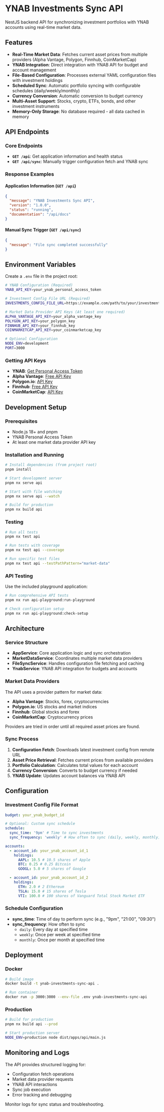 # YNAB Investments Sync API

NestJS backend API for synchronizing investment portfolios with YNAB accounts using real-time market data.

## Features

- **Real-Time Market Data**: Fetches current asset prices from multiple providers (Alpha Vantage, Polygon, Finnhub, CoinMarketCap)
- **YNAB Integration**: Direct integration with YNAB API for budget and account management
- **File-Based Configuration**: Processes external YAML configuration files with investment holdings
- **Scheduled Sync**: Automatic portfolio syncing with configurable schedules (daily/weekly/monthly)
- **Currency Conversion**: Automatic conversion to budget currency
- **Multi-Asset Support**: Stocks, crypto, ETFs, bonds, and other investment instruments
- **Memory-Only Storage**: No database required - all data cached in memory

## API Endpoints

### Core Endpoints

- **`GET /api`**: Get application information and health status
- **`GET /api/sync`**: Manually trigger configuration fetch and YNAB sync

### Response Examples

#### Application Information (`GET /api`)

```json
{
  "message": "YNAB Investments Sync API",
  "version": "1.0.0",
  "status": "running",
  "documentation": "/api/docs"
}
```

#### Manual Sync Trigger (`GET /api/sync`)

```json
{
  "message": "File sync completed successfully"
}
```

## Environment Variables

Create a `.env` file in the project root:

```bash
# YNAB Configuration (Required)
YNAB_API_KEY=your_ynab_personal_access_token

# Investment Config File URL (Required)
INVESTMENTS_CONFIG_FILE_URL=https://example.com/path/to/your/investments.yaml

# Market Data Provider API Keys (At least one required)
ALPHA_VANTAGE_API_KEY=your_alpha_vantage_key
POLYGON_API_KEY=your_polygon_key
FINNHUB_API_KEY=your_finnhub_key
COINMARKETCAP_API_KEY=your_coinmarketcap_key

# Optional Configuration
NODE_ENV=development
PORT=3000
```

### Getting API Keys

- **YNAB**: [Get Personal Access Token](https://app.youneedabudget.com/settings/developer)
- **Alpha Vantage**: [Free API Key](https://www.alphavantage.co/support/#api-key)
- **Polygon.io**: [API Key](https://polygon.io/)
- **Finnhub**: [Free API Key](https://finnhub.io/)
- **CoinMarketCap**: [API Key](https://coinmarketcap.com/api/)

## Development Setup

### Prerequisites

- Node.js 18+ and pnpm
- YNAB Personal Access Token
- At least one market data provider API key

### Installation and Running

```bash
# Install dependencies (from project root)
pnpm install

# Start development server
pnpm nx serve api

# Start with file watching
pnpm nx serve api --watch

# Build for production
pnpm nx build api
```

### Testing

```bash
# Run all tests
pnpm nx test api

# Run tests with coverage
pnpm nx test api --coverage

# Run specific test files
pnpm nx test api --testPathPattern="market-data"
```

### API Testing

Use the included playground application:

```bash
# Run comprehensive API tests
pnpm nx run api-playground:run-playground

# Check configuration setup
pnpm nx run api-playground:check-setup
```

## Architecture

### Service Structure

- **AppService**: Core application logic and sync orchestration
- **MarketDataService**: Coordinates multiple market data providers
- **FileSyncService**: Handles configuration file fetching and caching
- **YnabService**: YNAB API integration for budgets and accounts

### Market Data Providers

The API uses a provider pattern for market data:

- **Alpha Vantage**: Stocks, forex, cryptocurrencies
- **Polygon.io**: US stocks and market indices
- **Finnhub**: Global stocks and forex
- **CoinMarketCap**: Cryptocurrency prices

Providers are tried in order until all required asset prices are found.

### Sync Process

1. **Configuration Fetch**: Downloads latest investment config from remote URL
2. **Asset Price Retrieval**: Fetches current prices from available providers
3. **Portfolio Calculation**: Calculates total values for each account
4. **Currency Conversion**: Converts to budget currency if needed
5. **YNAB Update**: Updates account balances via YNAB API

## Configuration

### Investment Config File Format

```yaml
budget: your_ynab_budget_id

# Optional: Custom sync schedule
schedule:
  sync_time: '9pm' # Time to sync investments
  sync_frequency: 'weekly' # How often to sync (daily, weekly, monthly)

accounts:
  - account_id: your_ynab_account_id_1
    holdings:
      AAPL: 10.5 # 10.5 shares of Apple
      BTC: 0.25 # 0.25 Bitcoin
      GOOGL: 5.0 # 5 shares of Google

  - account_id: your_ynab_account_id_2
    holdings:
      ETH: 2.0 # 2 Ethereum
      TSLA: 15.0 # 15 shares of Tesla
      VTI: 100.0 # 100 shares of Vanguard Total Stock Market ETF
```

### Schedule Configuration

- **sync_time**: Time of day to perform sync (e.g., "9pm", "21:00", "09:30")
- **sync_frequency**: How often to sync
  - `daily`: Every day at specified time
  - `weekly`: Once per week at specified time
  - `monthly`: Once per month at specified time

## Deployment

### Docker

```bash
# Build image
docker build -t ynab-investments-sync-api .

# Run container
docker run -p 3000:3000 --env-file .env ynab-investments-sync-api
```

### Production

```bash
# Build for production
pnpm nx build api --prod

# Start production server
NODE_ENV=production node dist/apps/api/main.js
```

## Monitoring and Logs

The API provides structured logging for:

- Configuration fetch operations
- Market data provider requests
- YNAB API interactions
- Sync job execution
- Error tracking and debugging

Monitor logs for sync status and troubleshooting.
